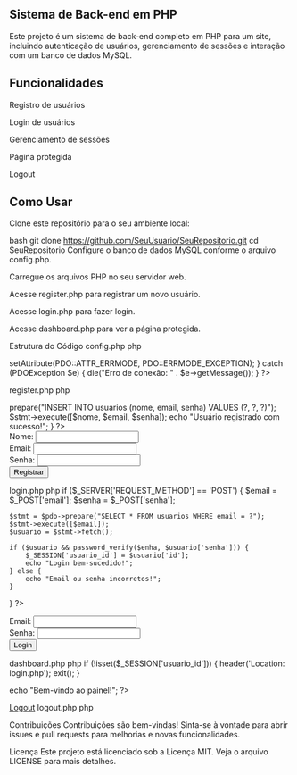 ## Sistema de Back-end em PHP
Este projeto é um sistema de back-end completo em PHP para um site, incluindo autenticação de usuários, gerenciamento de sessões e interação com um banco de dados MySQL.

## Funcionalidades

Registro de usuários

Login de usuários

Gerenciamento de sessões

Página protegida

Logout

## Como Usar
Clone este repositório para o seu ambiente local:

bash
git clone https://github.com/SeuUsuario/SeuRepositorio.git
cd SeuRepositorio
Configure o banco de dados MySQL conforme o arquivo config.php.

Carregue os arquivos PHP no seu servidor web.

Acesse register.php para registrar um novo usuário.

Acesse login.php para fazer login.

Acesse dashboard.php para ver a página protegida.

Estrutura do Código
config.php
php
<?php
$host = 'localhost';
$db = 'meu_site';
$user = 'root';
$pass = '';

try {
    $pdo = new PDO("mysql:host=$host;dbname=$db", $user, $pass);
    $pdo->setAttribute(PDO::ATTR_ERRMODE, PDO::ERRMODE_EXCEPTION);
} catch (PDOException $e) {
    die("Erro de conexão: " . $e->getMessage());
}
?>
register.php
php
<?php
require 'config.php';

if ($_SERVER['REQUEST_METHOD'] == 'POST') {
    $nome = $_POST['nome'];
    $email = $_POST['email'];
    $senha = password_hash($_POST['senha'], PASSWORD_DEFAULT);

    $stmt = $pdo->prepare("INSERT INTO usuarios (nome, email, senha) VALUES (?, ?, ?)");
    $stmt->execute([$nome, $email, $senha]);

    echo "Usuário registrado com sucesso!";
}
?>

<form method="POST">
    Nome: <input type="text" name="nome" required><br>
    Email: <input type="email" name="email" required><br>
    Senha: <input type="password" name="senha" required><br>
    <button type="submit">Registrar</button>
</form>
login.php
php
<?php
require 'config.php';
session_start();

if ($_SERVER['REQUEST_METHOD'] == 'POST') {
    $email = $_POST['email'];
    $senha = $_POST['senha'];

    $stmt = $pdo->prepare("SELECT * FROM usuarios WHERE email = ?");
    $stmt->execute([$email]);
    $usuario = $stmt->fetch();

    if ($usuario && password_verify($enha, $usuario['senha'])) {
        $_SESSION['usuario_id'] = $usuario['id'];
        echo "Login bem-sucedido!";
    } else {
        echo "Email ou senha incorretos!";
    }
}
?>

<form method="POST">
    Email: <input type="email" name="email" required><br>
    Senha: <input type="password" name="senha" required><br>
    <button type="submit">Login</button>
</form>
dashboard.php
php
<?php
session_start();

if (!isset($_SESSION['usuario_id'])) {
    header('Location: login.php');
    exit();
}

echo "Bem-vindo ao painel!";
?>

<a href="logout.php">Logout</a>
logout.php
php
<?php
session_start();
session_destroy();
header('Location: login.php');
exit();
?>
Contribuições
Contribuições são bem-vindas! Sinta-se à vontade para abrir issues e pull requests para melhorias e novas funcionalidades.

Licença
Este projeto está licenciado sob a Licença MIT. Veja o arquivo LICENSE para mais detalhes.
